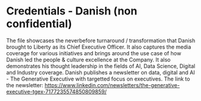 # Credentials - Danish (non confidential)
The file showcases the neverbefore turnaround / transformation that Danish brought to Liberty as its Chief Executive Officer. It also captures the media coverage for various initiatives and brings around the use case of how Danish led the people & culture excellence at the Company. It also demonstrates his thought leadership in the fields of AI, Data Science, Digital and Industry coverage. Danish publishes a newsletter on data, digital and AI - The Generative Executive with targetted focus on executives. The link to the newsletter: https://www.linkedin.com/newsletters/the-generative-executive-tgex-7177235574850809859/
